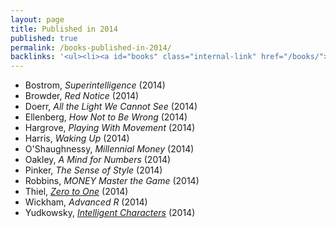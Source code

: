 ```yaml
---
layout: page
title: Published in 2014
published: true
permalink: /books-published-in-2014/
backlinks: '<ul><li><a id="books" class="internal-link" href="/books/">Books</a></li></ul>'
---
```


* Bostrom, _Superintelligence_ (2014) 
* Browder, _Red Notice_ (2014) 
* Doerr, _All the Light We Cannot See_ (2014) 
* Ellenberg, _How Not to Be Wrong_ (2014) 
* Hargrove, _Playing With Movement_ (2014) 
* Harris, _Waking Up_ (2014) 
* O'Shaughnessy, _Millennial Money_ (2014) 
* Oakley, _A Mind for Numbers_ (2014) 
* Pinker, _The Sense of Style_ (2014) 
* Robbins, _MONEY Master the Game_ (2014) 
* Thiel, _<a id="thiel-zero-to-one" class="internal-link" href="/thiel-zero-to-one/">Zero to One</a>_ (2014) 
* Wickham, _Advanced R_ (2014) 
* Yudkowsky, _[Intelligent Characters](https://yudkowsky.tumblr.com/writing)_ (2014) 
